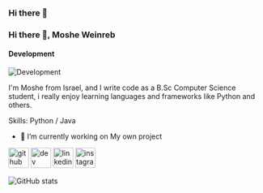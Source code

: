 ### Hi there 👋
### Hi there 👋, Moshe Weinreb
#### Development 
![Development ](https://pbs.twimg.com/profile_banners/1768273100095762432/1710424450/1080x360)

I'm Moshe from Israel, and I write code as a B.Sc Computer Science student, i really enjoy learning languages and frameworks like Python and others.

Skills: Python / Java

- 🔭 I’m currently working on My own project  


[<img src='https://cdn.jsdelivr.net/npm/simple-icons@3.0.1/icons/github.svg' alt='github' height='40'>](https://github.com/MosheWeinerb)  [<img src='https://cdn.jsdelivr.net/npm/simple-icons@3.0.1/icons/dev-dot-to.svg' alt='dev' height='40'>](https://dev.to/MosheWeinreb)  [<img src='https://cdn.jsdelivr.net/npm/simple-icons@3.0.1/icons/linkedin.svg' alt='linkedin' height='40'>](https://www.linkedin.com/in/www.linkedin.com/in/moshe-weinreb-017210231/)  [<img src='https://cdn.jsdelivr.net/npm/simple-icons@3.0.1/icons/instagram.svg' alt='instagram' height='40'>](https://www.instagram.com/bmw_aka/)  

![GitHub stats](https://github-readme-stats.vercel.app/api?username=MosheWeinerb&show_icons=true)  




